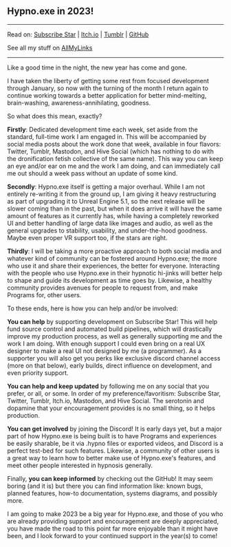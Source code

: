 Hypno.exe in 2023!
---

---

Read on: [Subscribe Star](https://subscribestar.adult/posts/765873) | [Itch.io](https://d-dev.itch.io/) | [Tumblr](https://www.tumblr.com/) | [GitHub](https://github.com/DeviantdVeloper/Hypno.exe)

See all my stuff on [AllMyLinks](https://github.com/DeviantdVeloper/Hypno.exe)

---

Like a good time in the night, the new year has come and gone.

I have taken the liberty of getting some rest from focused development through January, so now with the turning of the month I return again to continue working towards a better application for better mind-melting, brain-washing, awareness-annihilating, goodness.

So what does this mean, exactly?

**Firstly**: Dedicated development time each week, set aside from the standard, full-time work I am engaged in. This will be accompanied by social media posts about the work done that week, available in four flavors: Twitter, Tumblr, Mastodon, and Hive Social (which has nothing to do with the dronification fetish collective of the same name). This way you can keep an eye and/or ear on me and the work I am doing, and can immediately call me out should a week pass without an update of some kind.

**Secondly**: Hypno.exe itself is getting a major overhaul. While I am not entirely re-writing it from the ground up, I am giving it heavy restructuring as part of upgrading it to Unreal Engine 5.1, so the next release will be slower coming than in the past, but when it does arrive it will have the same amount of features as it currently has, while having a completely reworked UI and better handling of large data like images and audio, as well as the general upgrades to stability, usability, and under-the-hood goodness. Maybe even proper VR support too, if the stars are right.

**Thirdly**: I will be taking a more proactive approach to both social media and whatever kind of community can be fostered around Hypno.exe; the more who use it and share their experiences, the better for everyone. Interacting with the people who use Hypno.exe in their hypnotic hi-jinks will better help to shape and guide its development as time goes by. Likewise, a healthy community provides avenues for people to request from, and make Programs for, other users.

To these ends, here is how you can help and/or be involved:

**You can help** by supporting development on Subscribe Star! This will help fund source control and automated build pipelines, which will drastically improve my production process, as well as generally supporting me and the work I am doing. With enough support I could even bring on a real UX designer to make a real UI not designed by me (a programmer). As a supporter you will also get you perks like exclusive discord channel access (more on that below), early builds, direct influence on development, and even priority support.

**You can help and keep updated** by following me on any social that you prefer, or all, or some. In order of my preference/favoritism: Subscribe Star, Twitter, Tumblr, Itch.io, Mastodon, and Hive Social. The serotonin and dopamine that your encouragement provides is no small thing, so it helps production.

**You can get involved** by joining the Discord! It is early days yet, but a major part of how Hypno.exe is being built is to have Programs and experiences be easily sharable, be it via .hypno files or exported videos, and Discord is a perfect test-bed for such features. Likewise, a community of other users is a great way to learn how to better make use of Hypno.exe's features, and meet other people interested in hypnosis generally.

Finally, **you can keep informed** by checking out the GitHub! It may seem boring (and it is) but there you can find information like: known bugs, planned features, how-to documentation, systems diagrams, and possibly more.

I am going to make 2023 be a big year for Hypno.exe, and those of you who are already providing support and encouragement are deeply appreciated, you have made the road to this point far more enjoyable than it might have been, and I look forward to your continued support in the year(s) to come!
